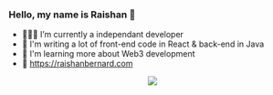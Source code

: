 ### Hello, my name is Raishan 👋

- 🧑🏻‍💻 I’m currently a independant developer
- 🌱 I'm writing a lot of front-end code in React & back-end in Java
- 🤔 I'm learning more about Web3 development 
- 📌 https://raishanbernard.com

<p align="center" >
  <a href="https://github.com/anuraghazra/github-readme-stats"> 
    <img  src="https://github-readme-stats.vercel.app/api?username=drgloo&&show_icons=true&theme=vue-dark"/>
  </a>
</p>

<!-- ![Raishan's github stats](https://github-readme-stats.vercel.app/api?username=DrGloo) -->
